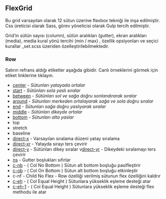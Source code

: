 ## FlexGrid

Bu grid varsayılan olarak 12 sütun üzerine flexbox tekniği ile inşa edilmiştir. Css üreticisi olarak Sass, görev yöneticisi olarak Gulp tercih edilmiştir. 	

Grid’in sütün sayısı (column), sütün aralıkları (gutter), ekran aralıkları (media), media  kural yönü tercihi (min / max) , özellik opsiyonları ve seçici kurallar _set.scss üzeriden özelleştirilebilmektedir.

### Row
Satırın refrans aldığı etiketler aşağıda gibidir. Canlı örneklerini görmek için etiket linklerine tıklayın.

* [center](https://thealico.github.io/flexboxgrid/example/#07)     - *Sütunları yatayada ortalar*
* [start](https://thealico.github.io/flexboxgrid/example/#07)      - *Sütünları sola yaslı sıralar*
* [between](https://thealico.github.io/flexboxgrid/example/#11)    - *Sütünları sol ve sağa doğru sonlandırarak sıralar*
* [around](https://thealico.github.io/flexboxgrid/example/#12)     - *Sütunları merkeden ortalayarak sağa ve sola doğru sıralar* 
* [end](https://thealico.github.io/flexboxgrid/example/#07)        - *Sütunları sağa doğru yaslıyarak sıralar*
* [middle](https://thealico.github.io/flexboxgrid/example/#08)     - *Sütünları dikeyde ortalar*
* [bottom](https://thealico.github.io/flexboxgrid/example/#08)     - *Sütunları alta yaslar*
* top                
* stretch            
* baseline           
* [direct-x](https://thealico.github.io/flexboxgrid/example/#09)    -  Varsayılan sıralama düzeni yatay sıralama
* [direct-xr](https://thealico.github.io/flexboxgrid/example/#09)   -  Yatayda sırayı ters çevirir
* [direct-y](https://thealico.github.io/flexboxgrid/example/#09.1)  -  Sütünları dikey sıralar
v[direct-yr](https://thealico.github.io/flexboxgrid/example/#09.2)  -  Dikeydeki sıralamayı ters çevirir
* [ns](https://thealico.github.io/flexboxgrid/example/#05)          -  Gutter boşlukları sıfırlar
* [c-nb](https://thealico.github.io/flexboxgrid/example/#15)			  -  ( Col No Bottom ) Sütun alt bottom boşluğu pasifleştirir
* [c-ob](https://thealico.github.io/flexboxgrid/example/#15.1)		  -  ( Col On Bottom ) Sütun alt bottom boşluğu etkinleştir
* c-nf - Child No Flex - Row özelliği verilmiş sütunun flex özelliğini kaldrır
* [c-eh](https://thealico.github.io/flexboxgrid/example/#16)   - ( Col Equal Height ) Sütunlara yükseklik eşleme desteği atar
* [c-eh-1](https://thealico.github.io/flexboxgrid/example/#16) - ( Col Equal Height ) Sütunlara yükseklik eşleme desteği flex methodu ile atar


